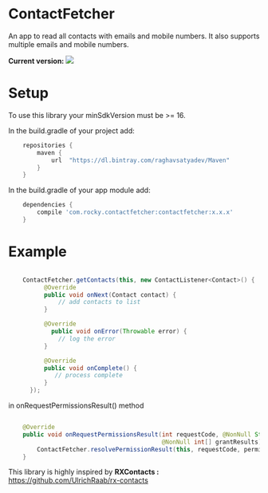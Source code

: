 # ContactFetcher
An app to read all contacts with emails and mobile numbers. It also supports multiple emails and mobile numbers.

**Current version:**  <a href='https://bintray.com/raghavsatyadev/Maven/ContactFetcher/_latestVersion'><img src='https://api.bintray.com/packages/raghavsatyadev/Maven/ContactFetcher/images/download.svg'></a>

# Setup
To use this library your minSdkVersion must be >= 16.

In the build.gradle of your project add:

```gradle
    repositories {
        maven {
            url  "https://dl.bintray.com/raghavsatyadev/Maven" 
        }
    }
```

In the build.gradle of your app module add:

```gradle
    dependencies {
        compile 'com.rocky.contactfetcher:contactfetcher:x.x.x'
    }
```

# Example

```java

    ContactFetcher.getContacts(this, new ContactListener<Contact>() {
          @Override
          public void onNext(Contact contact) {
              // add contacts to list
          }

          @Override
            public void onError(Throwable error) {
              // log the error
          }

          @Override
          public void onComplete() {
             // process complete
          }
      });

```

in onRequestPermissionsResult() method

```java

    @Override
    public void onRequestPermissionsResult(int requestCode, @NonNull String[] permissions,
                                           @NonNull int[] grantResults) {
        ContactFetcher.resolvePermissionResult(this, requestCode, permissions, grantResults);
    }

```

This library is highly inspired by **RXContacts :**  https://github.com/UlrichRaab/rx-contacts

